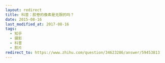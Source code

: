 ```yaml
---
layout: redirect
title: 科普：胶卷的像素是无限的吗？
date: 2015-08-16
last_modified_at: 2017-08-16
tags: 
  - 知乎
  - 摄影
  - 科普
  - 胶片
redirect_to: https://www.zhihu.com/question/34623286/answer/59453813
---
```

